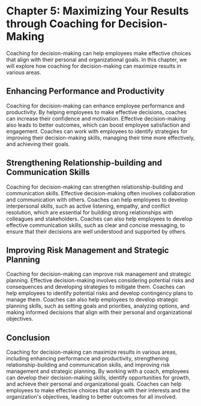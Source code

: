 Chapter 5: Maximizing Your Results through Coaching for Decision-Making
=======================================================================

Coaching for decision-making can help employees make effective choices that align with their personal and organizational goals. In this chapter, we will explore how coaching for decision-making can maximize results in various areas.

Enhancing Performance and Productivity
--------------------------------------

Coaching for decision-making can enhance employee performance and productivity. By helping employees to make effective decisions, coaches can increase their confidence and motivation. Effective decision-making also leads to better outcomes, which can boost employee satisfaction and engagement. Coaches can work with employees to identify strategies for improving their decision-making skills, managing their time more effectively, and achieving their goals.

Strengthening Relationship-building and Communication Skills
------------------------------------------------------------

Coaching for decision-making can strengthen relationship-building and communication skills. Effective decision-making often involves collaboration and communication with others. Coaches can help employees to develop interpersonal skills, such as active listening, empathy, and conflict resolution, which are essential for building strong relationships with colleagues and stakeholders. Coaches can also help employees to develop effective communication skills, such as clear and concise messaging, to ensure that their decisions are well understood and supported by others.

Improving Risk Management and Strategic Planning
------------------------------------------------

Coaching for decision-making can improve risk management and strategic planning. Effective decision-making involves considering potential risks and consequences and developing strategies to mitigate them. Coaches can help employees to identify potential risks and develop contingency plans to manage them. Coaches can also help employees to develop strategic planning skills, such as setting goals and priorities, analyzing options, and making informed decisions that align with their personal and organizational objectives.

Conclusion
----------

Coaching for decision-making can maximize results in various areas, including enhancing performance and productivity, strengthening relationship-building and communication skills, and improving risk management and strategic planning. By working with a coach, employees can develop their decision-making skills, identify opportunities for growth, and achieve their personal and organizational goals. Coaches can help employees to make effective choices that align with their interests and the organization's objectives, leading to better outcomes for all involved.
